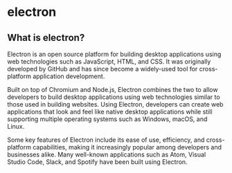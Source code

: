 # electron

## What is electron?
Electron is an open source platform for building desktop applications using web technologies such as JavaScript, HTML, and CSS. It was originally developed by GitHub and has since become a widely-used tool for cross-platform application development.

Built on top of Chromium and Node.js, Electron combines the two to allow developers to build desktop applications using web technologies similar to those used in building websites. Using Electron, developers can create web applications that look and feel like native desktop applications while still supporting multiple operating systems such as Windows, macOS, and Linux.

Some key features of Electron include its ease of use, efficiency, and cross-platform capabilities, making it increasingly popular among developers and businesses alike. Many well-known applications such as Atom, Visual Studio Code, Slack, and Spotify have been built using Electron.